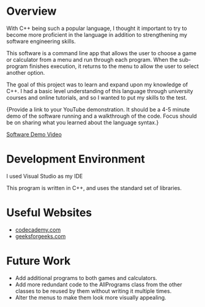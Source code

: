 # Overview

With C++ being such a popular language, I thought it important to try
to become more proficient in the language in addition to strengthening my software engineering skills.

This software is a command line app that allows the user to choose a game or calculator from a menu and run through each program.
When the sub-program finishes execution, it returns to the menu to allow the user to select another option.

The goal of this project was to learn and expand upon my knowledge of C++. I had a basic level understanding of this language through university courses
and online tutorials, and so I wanted to put my skills to the test.

{Provide a link to your YouTube demonstration. It should be a 4-5 minute demo of the software running and a walkthrough of the code. Focus should be on sharing what you learned about the language syntax.}

[Software Demo Video](https://youtu.be/Yh-t9uF8Swk)

# Development Environment

I used Visual Studio as my IDE

This program is written in C++, and uses the standard set of libraries.

# Useful Websites

- [codecademy.com](https://www.codecademy.com/learn/learn-c-plus-plus)
- [geeksforgeeks.com](https://www.geeksforgeeks.org/cpp-programming-examples/)

# Future Work

- Add additional programs to both games and calculators.
- Add more redundant code to the AllPrograms class from the other classes to be reused by them without writing it multiple times.
- Alter the menus to make them look more visually appealing.